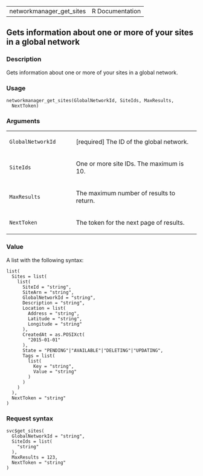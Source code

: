 <table style="width: 100%;">
<tbody>
<tr class="odd">
<td>networkmanager_get_sites</td>
<td style="text-align: right;">R Documentation</td>
</tr>
</tbody>
</table>

## Gets information about one or more of your sites in a global network

### Description

Gets information about one or more of your sites in a global network.

### Usage

    networkmanager_get_sites(GlobalNetworkId, SiteIds, MaxResults,
      NextToken)

### Arguments

<table>
<colgroup>
<col style="width: 35%" />
<col style="width: 65%" />
</colgroup>
<tbody>
<tr class="odd">
<td><code
id="networkmanager_get_sites_:_GlobalNetworkId">GlobalNetworkId</code></td>
<td><p>[required] The ID of the global network.</p></td>
</tr>
<tr class="even">
<td><code id="networkmanager_get_sites_:_SiteIds">SiteIds</code></td>
<td><p>One or more site IDs. The maximum is 10.</p></td>
</tr>
<tr class="odd">
<td><code
id="networkmanager_get_sites_:_MaxResults">MaxResults</code></td>
<td><p>The maximum number of results to return.</p></td>
</tr>
<tr class="even">
<td><code
id="networkmanager_get_sites_:_NextToken">NextToken</code></td>
<td><p>The token for the next page of results.</p></td>
</tr>
</tbody>
</table>

### Value

A list with the following syntax:

    list(
      Sites = list(
        list(
          SiteId = "string",
          SiteArn = "string",
          GlobalNetworkId = "string",
          Description = "string",
          Location = list(
            Address = "string",
            Latitude = "string",
            Longitude = "string"
          ),
          CreatedAt = as.POSIXct(
            "2015-01-01"
          ),
          State = "PENDING"|"AVAILABLE"|"DELETING"|"UPDATING",
          Tags = list(
            list(
              Key = "string",
              Value = "string"
            )
          )
        )
      ),
      NextToken = "string"
    )

### Request syntax

    svc$get_sites(
      GlobalNetworkId = "string",
      SiteIds = list(
        "string"
      ),
      MaxResults = 123,
      NextToken = "string"
    )
